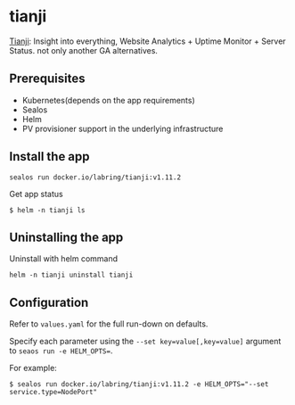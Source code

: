 # tianji

[Tianji](https://github.com/msgbyte/tianji): Insight into everything, Website Analytics + Uptime Monitor + Server Status. not only another GA alternatives.

## Prerequisites

- Kubernetes(depends on the app requirements)
- Sealos
- Helm
- PV provisioner support in the underlying infrastructure

## Install the app

```shell
sealos run docker.io/labring/tianji:v1.11.2
```

Get app status

```shell
$ helm -n tianji ls
```

## Uninstalling the app

Uninstall with helm command

```shell
helm -n tianji uninstall tianji
```

## Configuration

Refer to  `values.yaml` for the full run-down on defaults.

Specify each parameter using the `--set key=value[,key=value]` argument to `seaos run -e HELM_OPTS=`.

For example:

```shell
$ sealos run docker.io/labring/tianji:v1.11.2 -e HELM_OPTS="--set service.type=NodePort"
```
